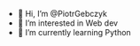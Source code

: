 - 👋 Hi, I’m @PiotrGebczyk
- 👀 I’m interested in Web dev
- 🌱 I’m currently learning Python

<!---
PiotrGebczyk/PiotrGebczyk is a ✨ special ✨ repository because its `README.md` (this file) appears on your GitHub profile.
You can click the Preview link to take a look at your changes.
--->
